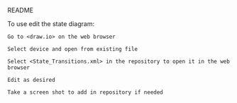 README

To use edit the state diagram:

	Go to <draw.io> on the web browser

	Select device and open from existing file

	Select <State_Transitions.xml> in the repository to open it in the web browser

	Edit as desired

	Take a screen shot to add in repository if needed
